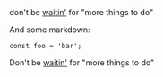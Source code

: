 <div class="fongo">
  don't be <a href="https://foo.com">waitin'</a> for "more things to do"
</div>

And some markdown:

```TS
const foo = 'bar';
```

Don't be [waitin'](https://foo.com) for "more things to do"
